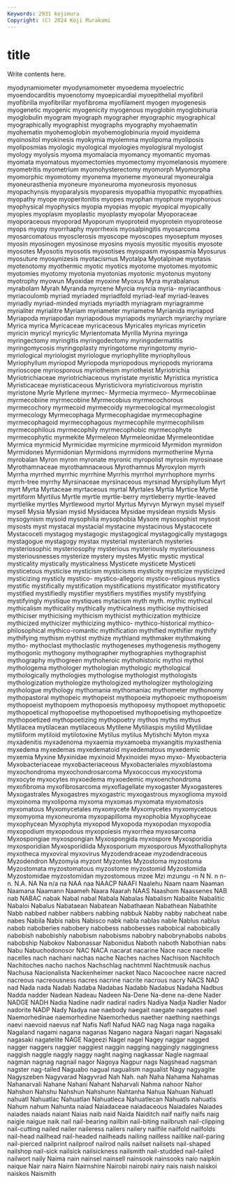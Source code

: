 ```yaml
---
Keywords: 2931 kojimura
Copyright: (C) 2024 Koji Murakami
---
```


# title

Write contents here.



 myodynamiometer myodynamometer myoedema myoelectric myoendocarditis myoenotomy myoepicardial myoepithelial
myofibril myofibrilla myofibrillar myofibroma myofilament myogen myogenesis myogenetic myogenic myogenicity
myogenous myoglobin myoglobinuria myoglobulin myogram myograph myographer myographic myographical myographically
myographist myographs myography myohaematin myohematin myohemoglobin myohemoglobinuria myoid myoidema myoinositol
myokinesis myokymia myolemma myolipoma myoliposis myoliposmias myologic myological myologies myologisral
myologist myology myolysis myoma myomalacia myomancy myomantic myomas myomata myomatous
myomectomies myomectomy myomelanosis myomere myometritis myometrium myomohysterectomy myomorph Myomorpha myomorphic
myomotomy myonema myoneme myoneural myoneuralgia myoneurasthenia myoneure myoneuroma myoneurosis myonosus
myopachynsis myoparalysis myoparesis myopathia myopathic myopathies myopathy myope myoperitonitis myopes
myophan myophore myophorous myophysical myophysics myopia myopias myopic myopical myopically
myopies myoplasm myoplastic myoplasty myopolar Myoporaceae myoporaceous myoporad Myoporum myoproteid
myoprotein myoproteose myops myopy myorrhaphy myorrhexis myosalpingitis myosarcoma myosarcomatous myosclerosis
myoscope myoscopes myoseptum myoses myosin myosinogen myosinose myosins myosis myositic
myositis myosote myosotes Myosotis myosotis myosotises myospasm myospasmia Myosurus myosuture
myosynizesis myotacismus Myotalpa Myotalpinae myotasis myotenotomy myothermic myotic myotics myotome
myotomes myotomic myotomies myotomy myotonia myotonias myotonic myotonus myotony myotrophy
myowun Myoxidae myoxine Myoxus Myra myrabalanus myrabolam Myrah Myranda myrcene
Myrcia myrcia myria- myriacanthous myriacoulomb myriad myriaded myriadfold myriad-leaf myriad-leaves
myriadly myriad-minded myriads myriadth myriagram myriagramme myrialiter myrialitre Myriam myriameter
myriametre Myrianida myriapod Myriapoda myriapodan myriapodous myriapods myriarch myriarchy myriare
Myrica myrica Myricaceae myricaceous Myricales myricas myricetin myricin myricyl myricylic
Myrientomata Myrilla Myrina myringa myringectomy myringitis myringodectomy myringodermatitis myringomycosis myringoplasty
myringotome myringotomy myrio- myriological myriologist myriologue myriophyllite myriophyllous Myriophyllum myriopod
Myriopoda myriopodous myriopods myriorama myrioscope myriosporous myriotheism myriotheist Myriotrichia Myriotrichiaceae
myriotrichiaceous myristate myristic Myristica myristica Myristicaceae myristicaceous Myristicivora myristicivorous myristin
myristone Myrle Myrlene myrmec- Myrmecia myrmeco- Myrmecobiinae myrmecobiine myrmecobine Myrmecobius
myrmecochorous myrmecochory myrmecoid myrmecoidy myrmecological myrmecologist myrmecology Myrmecophaga Myrmecophagidae myrmecophagine
myrmecophagoid myrmecophagous myrmecophile myrmecophilism myrmecophilous myrmecophily myrmecophobic myrmecophyte myrmecophytic myrmekite
Myrmeleon Myrmeleonidae Myrmeleontidae Myrmica myrmicid Myrmicidae myrmicine myrmicoid Myrmidon myrmidon
Myrmidones Myrmidonian Myrmidons myrmidons myrmotherine Myrna myrobalan Myron myron myronate
myronic myropolist myrosin myrosinase Myrothamnaceae myrothamnaceous Myrothamnus Myroxylon myrrh Myrrha
myrrhed myrrhic myrrhine Myrrhis myrrhol myrrhophore myrrhs myrrh-tree myrrhy Myrsinaceae
myrsinaceous myrsinad Myrsiphyllum Myrt myrt Myrta Myrtaceae myrtaceous myrtal Myrtales
Myrtia Myrtice Myrtie myrtiform Myrtilus Myrtle myrtle myrtle-berry myrtleberry myrtle-leaved
myrtlelike myrtles Myrtlewood myrtol Myrtus Myrvyn Myrwyn mysel myself mysell
Mysia Mysian mysid Mysidacea Mysidae mysidean mysids Mysis mysogynism mysoid
mysophilia mysophobia Mysore mysosophist mysost mysosts myst mystacal mystacial mystacine
mystacinous Mystacocete Mystacoceti mystagog mystagogic mystagogical mystagogically mystagogs mystagogue mystagogy
mystax mysterial mysteriarch mysteries mysteriosophic mysteriosophy mysterious mysteriously mysteriousness mysteriousnesses
mysterize mystery mystes Mystic mystic mystical mysticality mystically mysticalness Mysticete
mysticete Mysticeti mysticetous mysticise mysticism mysticisms mysticity mysticize mysticized mysticizing
mysticly mystico- mystico-allegoric mystico-religious mystics mystific mystifically mystification mystifications mystificator
mystificatory mystified mystifiedly mystifier mystifiers mystifies mystify mystifying mystifyingly mystique
mystiques mytacism myth myth. mythic mythical mythicalism mythicality mythically mythicalness
mythicise mythicised mythiciser mythicising mythicism mythicist mythicization mythicize mythicized mythicizer
mythicizing mythico- mythico-historical mythico-philosophical mythico-romantic mythification mythified mythifier mythify mythifying
mythism mythist mythize mythland mythmaker mythmaking mytho- mythoclast mythoclastic mythogeneses
mythogenesis mythogeny mythogonic mythogony mythographer mythographies mythographist mythography mythogreen mythoheroic
mythohistoric mythoi mythol mythologema mythologer mythologian mythologic mythological mythologically mythologies
mythologise mythologist mythologists mythologization mythologize mythologized mythologizer mythologizing mythologue mythology
mythomania mythomaniac mythometer mythonomy mythopastoral mythopeic mythopeist mythopoeia mythopoeic mythopoeism
mythopoeist mythopoem mythopoesis mythopoesy mythopoet mythopoetic mythopoetical mythopoetise mythopoetised mythopoetising
mythopoetize mythopoetized mythopoetizing mythopoetry mythos myths mythus Mytilacea mytilacean mytilaceous
Mytilene Mytiliaspis mytilid Mytilidae mytiliform mytiloid mytilotoxine Mytilus mytilus Mytishchi
Myton myxa myxadenitis myxadenoma myxaemia myxamoeba myxangitis myxasthenia myxedema myxedemas
myxedematoid myxedematous myxedemic myxemia Myxine Myxinidae myxinoid Myxinoidei myxo myxo-
Myxobacteria Myxobacteriaceae myxobacteriaceous Myxobacteriales myxoblastoma myxochondroma myxochondrosarcoma Myxococcus myxocystoma myxocyte
myxocytes myxoedema myxoedemic myxoenchondroma myxofibroma myxofibrosarcoma myxoflagellate myxogaster Myxogasteres Myxogastrales
Myxogastres myxogastric myxogastrous myxoglioma myxoid myxoinoma myxolipoma myxoma myxomas myxomata
myxomatosis myxomatous Myxomycetales myxomycete Myxomycetes myxomycetous myxomyoma myxoneuroma myxopapilloma myxophobia
Myxophyceae myxophycean Myxophyta myxopod Myxopoda myxopodan myxopodia myxopodium myxopodous myxopoiesis
myxorrhea myxosarcoma Myxospongiae myxospongian Myxospongida myxospore Myxosporidia myxosporidian Myxosporidiida Myxosporium
myxosporous Myxothallophyta myxotheca myxoviral myxovirus Myzodendraceae myzodendraceous Myzodendron Myzomyia myzont
Myzontes Myzostoma myzostoma Myzostomata myzostomatous myzostome myzostomid Myzostomida Myzostomidae myzostomidan
myzostomous mzee Mzi mzungu -n N N. n n- n.
N.A. NA Na n/a na NAA naa NAACP NAAFI Naalehu
Naam naam Naaman Naamana Naamann Naameh Naara Naarah NAAS Naashom
Naassenes NAB nab NABAC nabak Nabal nabal Nabala Nabalas Nabalism
Nabalite Nabalitic Nabaloi Nabalus Nabataean Nabatean Nabathaean Nabathean Nabathite Nabb
nabbed nabber nabbers nabbing nabbuk Nabby nabby nabcheat nabe nabes
Nabila Nabis nabis Nabisco nabk nabla nablas nable Nablus nablus
nabob naboberies nabobery nabobess nabobesses nabobical nabobically nabobish nabobishly nabobism
nabobisms nabobry nabobrynabobs nabobs nabobship Nabokov Nabonassar Nabonidus Naboth naboth
Nabothian nabs Nabu Nabuchodonosor NAC NACA nacarat nacarine Nace nace
nacelle nacelles nach nachani nachas nache Naches naches Nachison Nachitoch
Nachitoches nacho nachos Nachschlag nachtmml Nachtmusik nachus Nachusa Nacionalista Nackenheimer
nacket Naco Nacoochee nacre nacred nacreous nacreousness nacres nacrine nacrite
nacrous nacry NACS NAD nad Nada nada Nadab Nadaba Nadabas
Nadabb Nadabus Nadaha Nadbus Nadda nadder Nadean Nadeau Nadeen Na-Dene
Na-dene na-dene Nader NADGE NADH Nadia Nadine nadir nadiral nadirs
Nadiya Nadja Nadler Nador nadorite NADP Nady Nadya nae naebody
naegait naegate naegates nael Naemorhedinae naemorhedine Naemorhedus naether naething naethings
naevi naevoid naevus naf Nafis Nafl Nafud NAG nag Naga
naga nagaika Nagaland nagami nagana naganas Nagano nagara Nagari nagari
Nagasaki nagasaki nagatelite NAGE Nageezi Nagel nagel Nagey naggar nagged
nagger naggers naggier naggiest naggin nagging naggingly naggingness naggish naggle
naggly naggy naght naging nagkassar Nagle nagmaal nagman nagnag nagnail
nagor Nagoya Nagpur nags Nagshead nagsman nagster nag-tailed Naguabo nagual
nagualism nagualist Nagy nagyagite Nagyszeben Nagyvarad Nagyvrad Nah Nah. nah
Naha Nahama Nahamas Nahanarvali Nahane Nahani Nahant Naharvali Nahma nahoor
Nahor Nahshon Nahshu Nahshun Nahshunn Nahtanha Nahua Nahuan Nahuatl nahuatl
Nahuatlac Nahuatlan Nahuatleca Nahuatlecan Nahuatls nahuatls Nahum nahum Nahunta naiad
Naiadaceae naiadaceous Naiadales Naiades naiades naiads naiant Naias naib naid
Naida Naiditch naif naifly naifs naig naigie naigue naik nail
nail-bearing nailbin nail-biting nailbrush nail-clipping nail-cutting nailed nailer naileress nailers
nailery nailfile nailfold nailfolds nail-head nailhead nail-headed nailheads nailing nailless
naillike nail-paring nail-pierced nailprint nailproof nailrod nails nailset nailsets nail-shaped
nailshop nail-sick nailsick nailsickness nailsmith nail-studded nail-tailed nailwort naily Naima
nain nainsel nainsell nainsook nainsooks naio naipkin naique Nair naira
Nairn Nairnshire Nairobi nairobi nairy nais naish naiskoi naiskos Naismith
